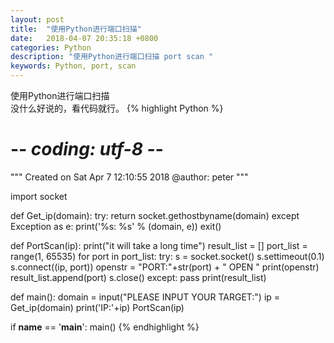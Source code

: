 ```yaml
---
layout: post
title:  "使用Python进行端口扫描"
date:   2018-04-07 20:35:18 +0800
categories: Python
description: "使用Python进行端口扫描 port scan "
keywords: Python, port, scan
---
```

使用Python进行端口扫描  
没什么好说的，看代码就行。
{% highlight Python %}
# -*- coding: utf-8 -*-
"""
Created on Sat Apr  7 12:10:55 2018
@author: peter
"""

import socket


def Get_ip(domain):
    try:
        return socket.gethostbyname(domain)
    except Exception as e:
        print('%s: %s' % (domain, e))
        exit()


def PortScan(ip):
    print("it will take a long time")
    result_list = []
    port_list = range(1, 65535)
    for port in port_list:
        try:
            s = socket.socket()
            s.settimeout(0.1)
            s.connect((ip, port))
            openstr = "PORT:"+str(port) + " OPEN "
            print(openstr)
            result_list.append(port)
            s.close()
        except:
            pass
    print(result_list)


def main():
    domain = input("PLEASE INPUT YOUR TARGET:")
    ip = Get_ip(domain)
    print('IP:'+ip)
    PortScan(ip)


if __name__ == '__main__':
    main()
{% endhighlight %}
